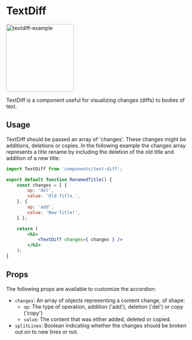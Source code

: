 # TextDiff

<img width="183" alt="textdiff-example" src="https://user-images.githubusercontent.com/4335450/33998736-5a0a274c-e0e0-11e7-97a2-bb0b8cc4c77b.png">

TextDiff is a component useful for visualizing changes (diffs) to bodies of text.

## Usage

TextDiff should be passed an array of 'changes'. These changes might be additions, deletions or copies.
In the following example the changes array represents a title rename by including the deletion of the old title and addition of a new title:

```jsx
import TextDiff from 'components/text-diff';

export default function RenamedTitle() {
	const changes = [ {
		op: 'del',
		value: 'Old Title.',
	}, {
		op: 'add',
		value: 'New Title!',
	} ];

	return (
		<h2>
			<TextDiff changes={ changes } />
		</h2>
	);
}
```

## Props

The following props are available to customize the accordion:

- `changes`: An array of objects representing a content change, of shape:
  - `op`: The type of operation, addition ('add'), deletion ('del') or copy ('copy')
  - `value`: The content that was either added, deleted or copied.
- `splitLines`: Boolean indicating whether the changes should be broken out on to new lines or not.
